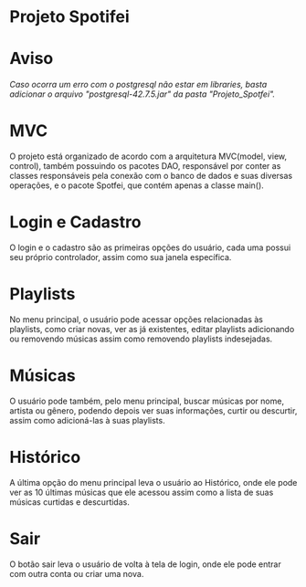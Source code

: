 # Projeto Spotifei

# Aviso
###### Caso ocorra um erro com o postgresql não estar em libraries, basta adicionar o arquivo "postgresql-42.7.5.jar" da pasta "Projeto_Spotfei".

# MVC
O projeto está organizado de acordo com a arquitetura MVC(model, view, control), também possuindo os pacotes DAO, responsável por conter as classes responsáveis pela conexão com o banco de dados e suas diversas operações, e o pacote Spotfei, que contém apenas a classe main().

# Login e Cadastro

O login e o cadastro são as primeiras opções do usuário, cada uma possui seu próprio controlador, assim como sua janela específica.


# Playlists
No menu principal, o usuário pode acessar opções relacionadas às playlists, como criar novas, ver as já existentes, editar playlists adicionando ou removendo músicas assim como removendo playlists indesejadas.

# Músicas

O usuário pode também, pelo menu principal, buscar músicas por nome, artista ou gênero, podendo depois ver suas informações, curtir ou descurtir, assim como adicioná-las à suas playlists.

# Histórico
A última opção do menu principal leva o usuário ao Histórico, onde ele pode ver as 10 últimas músicas que ele acessou assim como a lista de suas músicas curtidas e descurtidas.

# Sair

O botão sair leva o usuário de volta à tela de login, onde ele pode entrar com outra conta ou criar uma nova.
